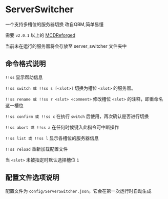 # ServerSwitcher

一个支持多槽位的服务器切换
改自QBM,简单易懂

需要 `v2.0.1` 以上的 [MCDReforged](https://github.com/Fallen-Breath/MCDReforged)

当前未在运行的服务器将会存放至 server_switcher 文件夹中

## 命令格式说明

`!!ss` 显示帮助信息

`!!ss switch 或 !!ss s [<slot>]` 切换为槽位 `<slot>` 的服务器。

`!!ss rename 或 !!ss r <slot> <comment>` 修改槽位 `<slot>` 的注释，即重命名这一槽位

`!!ss confirm 或 !!ss c` 在执行 `switch` 后使用，再次确认是否进行切换

`!!ss abort 或 !!ss a` 在任何时候键入此指令可中断操作

`!!ss list 或 !!ss l` 显示各槽位的服务器信息

`!!ss reload` 重新加载配置文件

当 `<slot>` 未被指定时默认选择槽位 `1`

## 配置文件选项说明

配置文件为 `config/ServerSwitcher.json`。它会在第一次运行时自动生成
